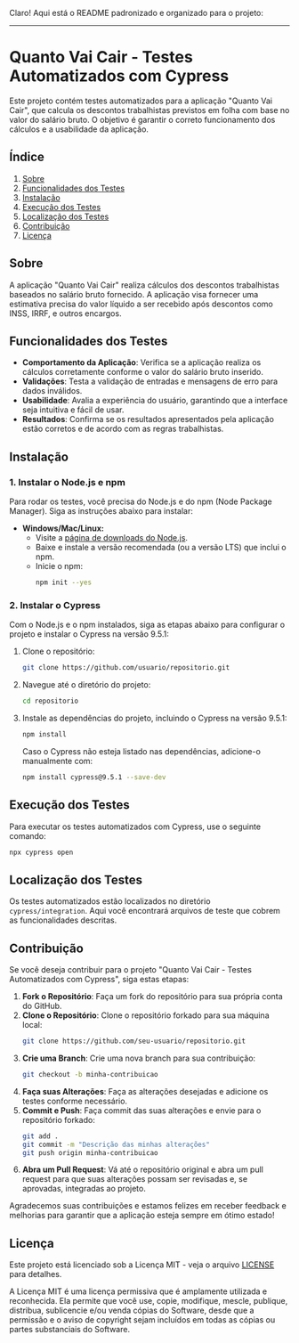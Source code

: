Claro! Aqui está o README padronizado e organizado para o projeto:

---

# Quanto Vai Cair - Testes Automatizados com Cypress

Este projeto contém testes automatizados para a aplicação "Quanto Vai Cair", que calcula os descontos trabalhistas previstos em folha com base no valor do salário bruto. O objetivo é garantir o correto funcionamento dos cálculos e a usabilidade da aplicação.

## Índice

1. [Sobre](#sobre)
2. [Funcionalidades dos Testes](#funcionalidades-dos-testes)
3. [Instalação](#instalacao)
4. [Execução dos Testes](#execucao-dos-testes)
5. [Localização dos Testes](#localizacao-dos-testes)
6. [Contribuição](#contribuicao)
7. [Licença](#licenca)

## Sobre

A aplicação "Quanto Vai Cair" realiza cálculos dos descontos trabalhistas baseados no salário bruto fornecido. A aplicação visa fornecer uma estimativa precisa do valor líquido a ser recebido após descontos como INSS, IRRF, e outros encargos.

## Funcionalidades dos Testes

- **Comportamento da Aplicação**: Verifica se a aplicação realiza os cálculos corretamente conforme o valor do salário bruto inserido.
- **Validações**: Testa a validação de entradas e mensagens de erro para dados inválidos.
- **Usabilidade**: Avalia a experiência do usuário, garantindo que a interface seja intuitiva e fácil de usar.
- **Resultados**: Confirma se os resultados apresentados pela aplicação estão corretos e de acordo com as regras trabalhistas.

## Instalação

### 1. Instalar o Node.js e npm

Para rodar os testes, você precisa do Node.js e do npm (Node Package Manager). Siga as instruções abaixo para instalar:

- **Windows/Mac/Linux:**
  - Visite a [página de downloads do Node.js](https://nodejs.org/).
  - Baixe e instale a versão recomendada (ou a versão LTS) que inclui o npm.
  - Inicie o npm:
    ```bash
    npm init --yes
    ```

### 2. Instalar o Cypress

Com o Node.js e o npm instalados, siga as etapas abaixo para configurar o projeto e instalar o Cypress na versão 9.5.1:

1. Clone o repositório:
   ```bash
   git clone https://github.com/usuario/repositorio.git
   ```
2. Navegue até o diretório do projeto:
   ```bash
   cd repositorio
   ```
3. Instale as dependências do projeto, incluindo o Cypress na versão 9.5.1:
   ```bash
   npm install
   ```

   Caso o Cypress não esteja listado nas dependências, adicione-o manualmente com:
   ```bash
   npm install cypress@9.5.1 --save-dev
   ```

## Execução dos Testes

Para executar os testes automatizados com Cypress, use o seguinte comando:
```bash
npx cypress open
```

## Localização dos Testes

Os testes automatizados estão localizados no diretório `cypress/integration`. Aqui você encontrará arquivos de teste que cobrem as funcionalidades descritas.

## Contribuição

Se você deseja contribuir para o projeto "Quanto Vai Cair - Testes Automatizados com Cypress", siga estas etapas:

1. **Fork o Repositório**: Faça um fork do repositório para sua própria conta do GitHub.
2. **Clone o Repositório**: Clone o repositório forkado para sua máquina local:
   ```bash
   git clone https://github.com/seu-usuario/repositorio.git
   ```
3. **Crie uma Branch**: Crie uma nova branch para sua contribuição:
   ```bash
   git checkout -b minha-contribuicao
   ```
4. **Faça suas Alterações**: Faça as alterações desejadas e adicione os testes conforme necessário.
5. **Commit e Push**: Faça commit das suas alterações e envie para o repositório forkado:
   ```bash
   git add .
   git commit -m "Descrição das minhas alterações"
   git push origin minha-contribuicao
   ```
6. **Abra um Pull Request**: Vá até o repositório original e abra um pull request para que suas alterações possam ser revisadas e, se aprovadas, integradas ao projeto.

Agradecemos suas contribuições e estamos felizes em receber feedback e melhorias para garantir que a aplicação esteja sempre em ótimo estado!

## Licença

Este projeto está licenciado sob a Licença MIT - veja o arquivo [LICENSE](LICENSE) para detalhes.

A Licença MIT é uma licença permissiva que é amplamente utilizada e reconhecida. Ela permite que você use, copie, modifique, mescle, publique, distribua, sublicencie e/ou venda cópias do Software, desde que a permissão e o aviso de copyright sejam incluídos em todas as cópias ou partes substanciais do Software.
